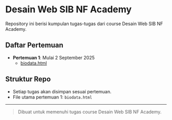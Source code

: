 # Desain Web SIB NF Academy

Repository ini berisi kumpulan tugas-tugas dari course Desain Web SIB NF Academy.

## Daftar Pertemuan

- **Pertemuan 1**: Mulai 2 September 2025
  - [biodata.html](biodata.html)

## Struktur Repo
- Setiap tugas akan disimpan sesuai pertemuan.
- File utama pertemuan 1: `biodata.html`

---

> Dibuat untuk memenuhi tugas course Desain Web SIB NF Academy.
